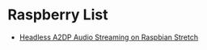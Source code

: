 

# Raspberry List

- [Headless A2DP Audio Streaming on Raspbian Stretch](https://gist.github.com/mill1000/74c7473ee3b4a5b13f6325e9994ff84c)
